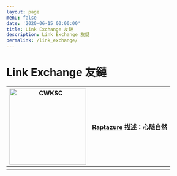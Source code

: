 ```yaml
---
layout: page
menu: false
date: '2020-06-15 00:00:00'
title: Link Exchange 友鏈
description: Link Exchange 友鏈
permalink: /link_exchange/
---
```


# Link Exchange 友鏈

| <img class="img-rounded" src="https://cdn.jsdelivr.net/gh/raptazure/cdn/blog/avatar.jpg" alt="CWKSC" width="200"> | [Raptazure](https://raptazure.github.io)  描述：心随自然 |
| ------------------------------------------------------------ | -------------------------------------------------------- |
|                                                              |                                                          |





